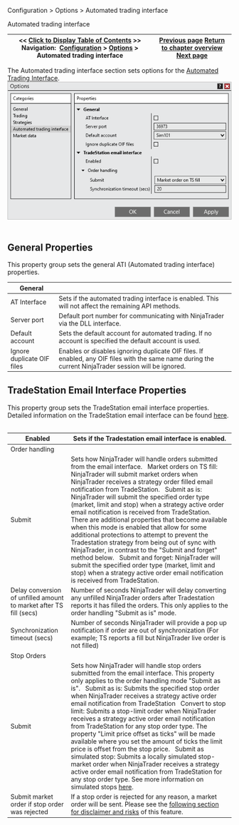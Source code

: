 ﻿
Configuration \> Options \> Automated trading interface

Automated trading interface

| \<\< [Click to Display Table of Contents](options_ati.md) \>\> **Navigation:**     [Configuration](configuration.md) \> [Options](options.md) \> Automated trading interface | [Previous page](options_strategies.md) [Return to chapter overview](options.md) [Next page](options_marketdata.md) |
| --- | --- |
The Automated trading interface section sets options for the [Automated Trading Interface](automated_trading_interface_at.md).
 
![Options_AutomatedTradingInterface](options_automatedtradinginterface.png)
 
## General Properties
This property group sets the general ATI (Automated trading interface) properties.
 

| General |  |
| --- | --- |
| AT Interface | Sets if the automated trading interface is enabled. This will not affect the remaining API methods. |
| Server port | Default port number for communicating with NinjaTrader via the DLL interface. |
| Default account | Sets the default account for automated trading. If no account is specified the default account is used. |
| Ignore duplicate OIF files | Enables or disables ignoring duplicate OIF files. If enabled, any OIF files with the same name during the current NinjaTrader session will be ignored. |
## 
## TradeStation Email Interface Properties
This property group sets the TradeStation email interface properties. Detailed information on the TradeStation email interface can be found [here](tradestation_email_integration.htm "e").
 

| Enabled | Sets if the Tradestation email interface is enabled. |
| --- | --- |
| Order handling |  |
| Submit | Sets how NinjaTrader will handle orders submitted from the email interface.   Market orders on TS fill: NinjaTrader will submit market orders when NinjaTrader receives a strategy order filled email notification from TradeStation.   Submit as is: NinjaTrader will submit the specified order type (market, limit and stop) when a strategy active order email notification is received from TradeStation. There are additional properties that become available when this mode is enabled that allow for some additional protections to attempt to prevent the Tradestation strategy from being out of sync with NinjaTrader, in contrast to the "Submit and forget" method below.   Submit and forget:  NinjaTrader will submit the specified order type (market, limit and stop) when a strategy active order email notification is received from TradeStation. |
| Delay conversion of unfilled amount to market after TS fill (secs) | Number of seconds NinjaTrader will delay converting any unfilled NinjaTrader orders after Tradestation reports it has filled the orders. This only applies to the order handling "Submit as is" mode. |
| Synchronization timeout (secs) | Number of seconds NinjaTrader will provide a pop up notification if order are out of synchronization (For example; TS reports a fill but NinjaTrader live order is not filled) |
| Stop Orders |  |
| Submit | Sets how NinjaTrader will handle stop orders submitted from the email interface. This property only applies to the order handling mode "Submit as is".   Submit as is: Submits the specified stop order when NinjaTrader receives a strategy active order email notification from TradeStation   Convert to stop limit: Submits a stop\-limit order when NinjaTrader receives a strategy active order email notification from TradeStation for any stop order type. The property "Limit price offset as ticks" will be made available where you set the amount of ticks the limit price is offset from the stop price.   Submit as simulated stop: Submits a locally simulated stop\-market order when NinjaTrader receives a strategy active order email notification from TradeStation for any stop order type. See more information on simulated stops [here](simulated_stop_orders.md). |
| Submit market order if stop order was rejected | If a stop order is rejected for any reason, a market order will be sent. Please see the [following section for disclaimer and risks](stop_order_handling.md) of this feature. |
